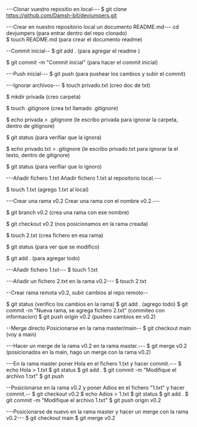 ---Clonar vuestro repositio en local---
$ git clone https://github.com/Damsh-bit/devjumpers.git


---Crear en nuestro repositorio local un
documento README.md---
cd devjumpers (para entrar dentro del repo clonado)  
$ touch README.md (para crear el documento readme)

--Commit inicial--
$ git add . (para agregar el readme )

$ git commit -m "Commit inicial" (para hacer el commit inicial)

---Push inicial---
$ git push (para pushear los cambios y subir el commit)

---Ignorar archivos---
$ touch privado.txt (creo doc de txt)

$ mkdir privada (creo carpeta)

$ touch .gitignore (crea txt llamado .gitignore)

$ echo privada > .gitignore (le escribo privada para ignorar la carpeta, dentro de gitignore)

$ git status (para verifiar que la ignora)

$ echo privado.txt > .gitignore (le escribo privado.txt para ignorar la el texto, dentro de gitignore)

$ git status (para verifiar que lo ignoro)

---Añadir fichero 1.txt
Añadir fichero 1.txt al
repositorio local.---

$ touch 1.txt (agrego 1.txt al local)

---Crear una rama v0.2
Crear una rama con el nombre v0.2.---

$ git branch v0.2 (crea una rama con ese nombre)

$ git checkout v0.2 (nos posicionamos en la rama creada)

$ touch 2.txt (crea fichero en esa rama)

$ git status (para ver que se modifico)

$ git add . (para agregar todo)

---Añadir fichero
1.txt---
$ touch 1.txt

---Añadir un fichero 2.txt en la
rama v0.2---
$ touch 2.txt

--Crear rama remota v0.2, subir cambios al repo remoto--

$ git status (verifico los cambios en la rama)
$ git add . (agrego todo)
$ git commit -m "Nueva rama, se agrega fichero 2.txt" (commiteo con informacion)
$ git push origin v0.2 (pusheo cambios en v0.2)

--Merge directo
Posicionarse en la rama master/main--
$ git checkout main (voy a main)

---Hacer un merge de la rama v0.2 en
la rama master.---
$ git merge v0.2 (posicionados en la main, hago un merge con la rama v0.2)


---En la rama master poner Hola en
el fichero 1.txt y hacer commit.---
$ echo Hola > 1.txt
$ git status
$ git add .
$ git commit -m "Modifique el archivo 1.txt"
$ git push

--Posicionarse en la rama v0.2 y
poner Adios en el fichero "1.txt" y hacer commit.--
$ git checkout v0.2
$ echo Adios > 1.txt
$ git status
$ git add .
$ git commit -m "Modifique el archivo 1.txt"
$ git push origin v0.2

---Posicionarse de nuevo en la
rama master y hacer un merge con la rama v0.2---
$ git checkout main
$ git merge v0.2
